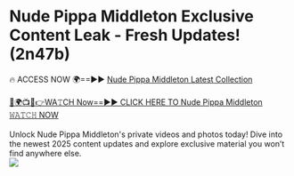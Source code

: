 # Nude Pippa Middleton Exclusive Content Leak - Fresh Updates! (2n47b)

🔥 ACCESS NOW 🌍==►► <a href="https://tinyurl.com/yc657z5k" rel="nofollow">Nude Pippa Middleton Latest Collection</a>
<br><br>
[🔴🌍📺📱👉WA𝚃CH Now==►► CLICK HERE TO Nude Pippa Middleton 𝚆𝙰𝚃𝙲𝙷 NOW](https://tinyurl.com/yc657z5k)
<br><br>
Unlock Nude Pippa Middleton's private videos and photos today! Dive into the newest 2025 content updates and explore exclusive material you won’t find anywhere else.
<br>
<a href="https://tinyurl.com/yc657z5k" rel="nofollow" data-target="animated-image.originalLink"><img src="https://camo.githubusercontent.com/8a4f000d20f83aca3bf7ec5f350d767afa0574a8a352519fd8cfa583a6f93a33/68747470733a2f2f692e696d6775722e636f6d2f644a486b345a712e676966" data-canonical-src="https://i.imgur.com/dJHk4Zq.gif" style="max-width: 100%; display: inline-block;" data-target="animated-image.originalImage"></a>
<br>
